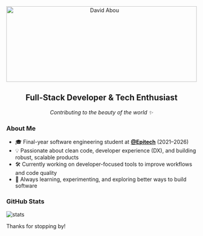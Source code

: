 <div align="center">
  <img src="https://pbs.twimg.com/profile_banners/1895079252254474240/1754512982/1500x500" alt="David Abou" width="100%" height="200">

  ## Full-Stack Developer & Tech Enthusiast

  *Contributing to the beauty of the world ✨*
</div>

### About Me

- 🎓 Final-year software engineering student at [**@Epitech**](https://github.com/Epitech) (2021–2026)
- 💡 Passionate about clean code, developer experience (DX), and building robust, scalable products
- 🛠️ Currently working on developer-focused tools to improve workflows and code quality
- 🌱 Always learning, experimenting, and exploring better ways to build software

### GitHub Stats

![stats](https://github-readme-stats.vercel.app/api?username=davidabou&show_icons=true&theme=midnight-purple&hide_border=true&hide_title=true&count_private=true&bg_color=000000)

Thanks for stopping by!
